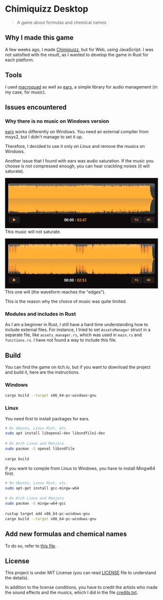 # Chimiquizz Desktop

> A game about formulas and chemical names


## Why I made this game
A few weeks ago, I made [Chimiquizz], but for Web, using JavaScript. I was not satisfied with the result, as I wanted to develop the game in Rust for each platform.


## Tools
I used [macroquad] as well as [ears], a simple library for audio management (in my case, for music).


## Issues encountered

### Why there is no music on Windows version
[ears] works differently on Windows. You need an external compiler from msys2, but I didn't manage to set it up.

Therefore, I decided to use it only on Linux and remove the musics on Windows.

Another issue that I found with ears was audio saturation. If the music you choose is not compressed enough, you can hear crackling noises (it will saturate).

![An example of acceptable music with ears](assets/img/ok.png)
This music will not saturate.


![An example of music that will be saturated with ears](assets/img/saturated.png)
This one will (the waveform reaches the "edges").

This is the reason why the choice of music was quite limited.


### Modules and includes in Rust
As I am a beginner in Rust, I still have a hard time understanding how to include external files. For instance, I tried to set `AssetsManager` struct in a separate file, like `assets_manager.rs`, which was used in `main.rs` and `functions.rs`. I have not found a way to include this file.


## Build

You can find the game on itch.io, but if you want to download the project and build it, here are the instructions.


### Windows
```bash
cargo build --target x86_64-pc-windows-gnu
```


### Linux
You need first to install packages for ears.

```bash
# On Ubuntu, Linux Mint, etc.
sudo apt install libopenal-dev libsndfile1-dev

# On Arch Linux and Manjaro
sudo pacman -S openal libsndfile

cargo build
```


If you want to compile from Linux to Windows, you have to install Mingw64 first.


```bash
# On Ubuntu, Linux Mint, etc.
sudo apt-get install gcc-mingw-w64

# On Arch Linux and Manjaro
sudo pacman -S mingw-w64-gcc

rustup target add x86_64-pc-windows-gnu
cargo build --target x86_64-pc-windows-gnu
```


## Add new formulas and chemical names

To do so, refer to [this file].


## License

This project is under MIT License (you can read [LICENSE] file to understand the details).

In addition to the license conditions, you have to credit the artists who made the sound effects and the musics, which I did in the file [credits.txt].

<!--- References --->
[Chimiquizz]: https://github.com/Limulos/Chimiquizz
[macroquad]: https://github.com/not-fl3/macroquad
[ears]: https://github.com/nickbrowne/ears
[this file]: assets/data/formatting.md
[LICENSE]: LICENSE
[credits.txt]: assets/credits.txt